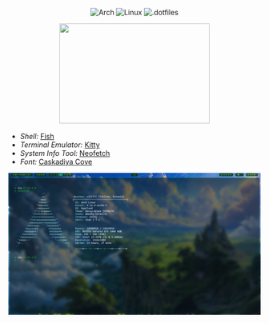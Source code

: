 <div id="header" align="center">
  
  ![Arch](https://img.shields.io/badge/Arch-003366?logo=archlinux&logoColor=white) 
  ![Linux](https://img.shields.io/badge/Linux-808080?logo=linux&logoColor=white)
  ![.dotfiles](https://img.shields.io/badge/.dotfiles-006400)

  <img src="https://media1.tenor.com/m/dFabQ_mf-akAAAAd/i-use-arch-btw-arch-linux.gif" width="300" height="200"/>
</div>

<div align="left">
  
  - *Shell:* [Fish](https://github.com/fish-shell/fish-shell)
  - *Terminal Emulator:* [Kitty](https://github.com/kovidgoyal/kitty) 
  - *System Info Tool:* [Neofetch](https://github.com/dylanaraps/neofetch)
  - *Font:* [Caskadiya Cove](https://github.com/eliheuer/caskaydia-cove)
</div>

<div align="center">
  
  ![Logo](images/screnshot.png)
  
</div>

